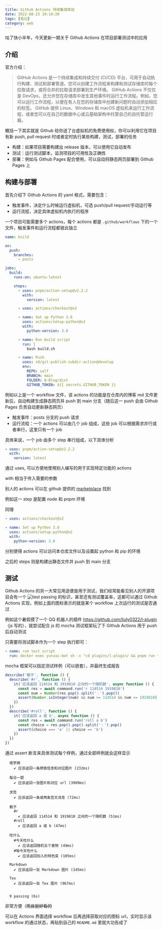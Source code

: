```yaml
---
title: Github Actions 持续集成体验
date: 2022-08-23 19:10:20
tags: [笔记]
category: web
---
```


咕了快小半年，今天更新一期关于 Github Actions 在项目部署测试中的应用

## 介绍

官方介绍：

> GitHub Actions 是一个持续集成和持续交付 (CI/CD) 平台，可用于自动执行构建、测试和部署管道。您可以创建工作流程来构建和测试存储库的每个拉取请求，或将合并的拉取请求部署到生产环境。
GitHub Actions 不仅仅是 DevOps，还允许您在存储库中发生其他事件时运行工作流程。例如，您可以运行工作流程，以便在有人在您的存储库中创建新问题时自动添加相应的标签。
GitHub 提供 Linux、Windows 和 macOS 虚拟机来运行工作流程，或者您可以在自己的数据中心或云基础架构中托管自己的自托管运行器。

<!-- more -->

概括一下其实就是 Github 给你送了台虚拟机的免费使用权，你可以利用它在项目有新 push, pull request 时或者定时执行某些构建，测试，部署的任务

- 构建：如果项目需要构建出 release 版本，可以使用它自动发布
- 测试：运行测试脚本，监测项目的可用性及正确性
- 部署：例如与 Github Pages 配合使用，可以自动将静态网页部署到 Github Pages 上

## 构建与部署

首先介绍下 Github Actions 的 yaml 格式，需要包含：

- 触发事件，决定什么时候运行虚拟机，可选 push/pull request/手动运行等
- 运行流程，决定具体虚拟机内执行的程序

一个项目可能需要多个 actions，每个 actions 都是 `.github/workflows` 下的一个文件，触发事件和运行流程都彼此独立

```yaml
name: build

on:
  push:
    branches:
      - posts

jobs:
  build:
    runs-on: ubuntu-latest

    steps:
      - uses: pnpm/action-setup@v2.2.2
        with:
          version: latest

      - uses: actions/checkout@v2

      - name: Set up Python 3.8
        uses: actions/setup-python@v2
        with:
          python-version: 3.8

      - name: Run build script
        run: |
          bash build.sh

      - name: Push
        uses: s0/git-publish-subdir-action@develop
        env:
          REPO: self
          BRANCH: main
          FOLDER: Q-Blog/dist
          GITHUB_TOKEN: ${{ secrets.GITHUB_TOKEN }}

```

例如以上是一个 workflow 文件，该 actions 的功能是在仓库内的博客 md 文件更新后，自动构建生成静态网页并 push 到 main 分支（随后这一 push 会由 Github Pages 负责自动更新静态网页）

- 触发事件：posts 分支的 push 请求
- 运行流程：一个 actions 可以由几个 job 组成，这些 job 可以根据需求并行或者串行，这里只有一个 job

具体来说，一个 job 由多个 step 串行组成，以下具体分析

```yaml
- uses: pnpm/action-setup@v2.2.2
  with:
    version: latest
```

通过 uses, 可以方便地使用别人编写的用于实现特定功能的 actions

with 相当于传入需要的参数

别人的 actions 可以在 github 提供的 [marketplace](https://github.com/marketplace?type=actions) 找到

例如这一 step 是配置 node 和 pnpm 环境

同理

```yaml
- uses: actions/checkout@v2

- name: Set up Python 3.8
  uses: actions/setup-python@v2
  with:
    python-version: 3.8
```

分别使得 actions 可以访问本仓库文件以及设置起 python 和 pip 的环境

之后的 steps 则是构建出静态文件并 push 到 main 分支

## 测试

Github Actions 的另一大常见用途便是用于测试，我们经常能看见别人的开源项目会有一个 ![test passing](https://github.com/liuly0322/l-plugin/actions/workflows/test.yml/badge.svg?branch=main) 的标识，甚至还有测试覆盖率，这都可以通过 Github Actions 实现，例如上面的图标表示的就是某个 workflow 上次运行的测试是否通过

例如这个暑假摸了一个 QQ 机器人的插件 <https://github.com/liuly0322/l-plugin>（js 写的），就尝试配合 js 的 mocha 测试框架玩了下 Github Actions 用于 push 后自动测试

只需要将测试脚本作为一个 step 执行即可：

```yaml
- name: run test script
  run: docker exec yunzai-bot sh -c "cd plugins/l-plugin/ && pnpm run test"
```

mocha 框架可以指定测试样例（可以嵌套），并最终生成报告

```js
describe('骰子', function () {
  describe('#r', function () {
    it('应该返回 114514 和 1919810 之间的一个随机数', async function () {
      const res = await command.run('r 114514 1919810')
      const num = Number(res.pop().split('：').pop())
      assert(Number.isInteger(num) && num >= 114514 && num <= 1919810)
    })
  })
  describe('#roll', function () {
    it('应该返回 a 或 b', async function () {
      const res = await command.run('roll a b')
      const choice = res.pop().pop().split('：').pop()
      assert(choice === 'a' || choice == 'b')
    })
  })
})
```

通过 assert 断言来具体测试每个样例，通过全部样例就会这样显示

```plaintext
  塔罗牌
    ✔ 应该返回一条牌面信息和对应图片 (232ms)

  每日一题
    ✔ 应该返回一张图片和对应 url (3909ms)

  求签
    ✔ 应该返回一条或两条签文消息 (72ms)

  骰子
    #r
      ✔ 应该返回 114514 和 1919810 之间的一个随机数 (51ms)
    #roll
      ✔ 应该返回 a 或 b (47ms)

  吃什么
    #今天吃什么
      ✔ 应该返回随机五个食物 (49ms)
    #咱今天吃什么
      ✔ 应该返回加入的特色菜 (105ms)

  Markdown
    ✔ 应该返回一张 Markdown 图片 (145ms)

  Tex
    ✔ 应该返回一张 Tex 图片 (967ms)


  9 passing (6s)
```

非常方便（~~而且挺好看的~~

可以在 Actions 界面选择 workflow 后再选择获取对应的图标 url，实时显示该 workflow 的通过状态，再贴到自己的 `README.md` 里就大功告成了